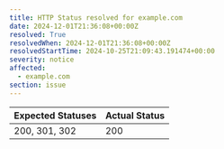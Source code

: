 ```yaml
---
title: HTTP Status resolved for example.com
date: 2024-12-01T21:36:08+00:00Z
resolved: True
resolvedWhen: 2024-12-01T21:36:08+00:00Z
resolvedStartTime: 2024-10-25T21:09:43.191474+00:00
severity: notice
affected:
  - example.com
section: issue
---
```


| Expected Statuses | Actual Status  |
|-------------------|----------------|
| 200, 301, 302 | 200 |
